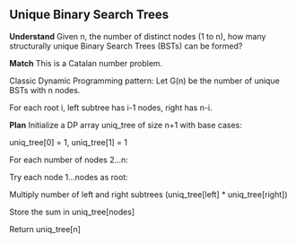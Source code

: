 ## Unique Binary Search Trees
**Understand**
Given n, the number of distinct nodes (1 to n), how many structurally unique Binary Search Trees (BSTs) can be formed?

**Match**
This is a Catalan number problem.

Classic Dynamic Programming pattern:
Let G(n) be the number of unique BSTs with n nodes.

For each root i, left subtree has i-1 nodes, right has n-i.

**Plan**
Initialize a DP array uniq_tree of size n+1 with base cases:

uniq_tree[0] = 1, uniq_tree[1] = 1

For each number of nodes 2...n:

Try each node 1...nodes as root:

Multiply number of left and right subtrees (uniq_tree[left] * uniq_tree[right])

Store the sum in uniq_tree[nodes]

Return uniq_tree[n]